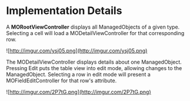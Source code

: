# Implementation Details #

A **MORootViewController** displays all ManagedObjects of a given type.  Selecting a cell will load a MODetailViewController for that corresponding row.

![http://imgur.com/ysj05.png](http://imgur.com/ysj05.png)

The MODetailViewController displays details about one ManagedObject.  Pressing Edit puts the table view into edit mode, allowing changes to the ManagedObject.  Selecting a row in edit mode will present a MOFieldEditController for that row's attribute.

![http://imgur.com/2P7tG.png](http://imgur.com/2P7tG.png)